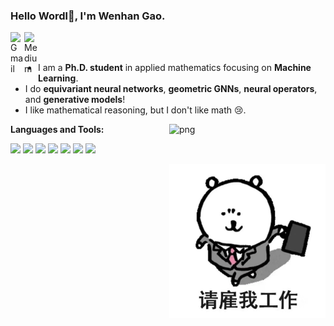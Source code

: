 ### Hello Wordl👋, I'm Wenhan Gao.


<a href="https://wenhangao21.github.io">
  <img align="left" alt="Gmail" width="22px" src="https://cdn.jsdelivr.net/npm/simple-icons@3.13.0/icons/about-dot-me.svg" />
</a>

<a href="https://x.com/Wenhanacademia">
  <img align="left" alt="Medium" width="22px" src="https://cdn.jsdelivr.net/npm/simple-icons@3.13.0/icons/twitter.svg" />
</a>


<br />
<br />

- I am a **Ph.D. student** in applied mathematics focusing on **Machine Learning**.
- I do **equivariant neural networks**, **geometric GNNs**, **neural operators**, and **generative models**!
- I like mathematical reasoning, but I don't like math 😢.


<img align="right" alt="png" width="250px" src="https://raw.githubusercontent.com/wenhangao21/AMS595-Teaching/refs/heads/main/hire_me2.png" />



**Languages and Tools:**  

<code><img height="20" src="https://cdn.jsdelivr.net/npm/simple-icons@3.12.2/icons/python.svg"></code>
<code><img height="20" src="https://cdn.jsdelivr.net/npm/simple-icons@3.12.2/icons/pytorch.svg"></code>
<code><img height="20" src="https://cdn.jsdelivr.net/npm/simple-icons@3.12.2/icons/pycharm.svg"></code>
<code><img height="20" src="https://cdn.jsdelivr.net/npm/simple-icons@3.12.2/icons/jupyter.svg"></code>
<code><img height="20" src="https://cdn.jsdelivr.net/npm/simple-icons@3.12.2/icons/notepadplusplus.svg"></code>
<code><img height="20" src="https://cdn.jsdelivr.net/npm/simple-icons@3.12.2/icons/cplusplus.svg"></code>
<code><img height="20" src="https://cdn.jsdelivr.net/npm/simple-icons@3.12.2/icons/linux.svg"></code>

<img align="right" alt="png" width="250px" src="https://raw.githubusercontent.com/wenhangao21/AMS595-Teaching/refs/heads/main/hire_me.png" />